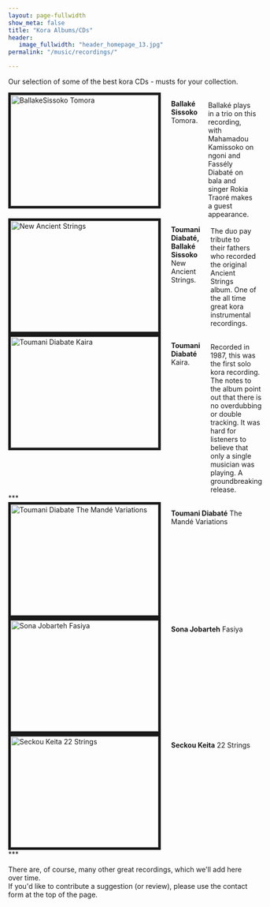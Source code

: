 ```yaml
---
layout: page-fullwidth
show_meta: false
title: "Kora Albums/CDs"
header:
   image_fullwidth: "header_homepage_13.jpg"
permalink: "/music/recordings/"

---
```

Our selection of some of the best kora CDs - musts for your collection. 

<div class="row">

<div class="large-4 columns">
<img src="{{ site.urlimg }}BallakeSissokoTomora.jpg" 
alt="BallakeSissoko Tomora" width="300" height="225" border="5">
   <p><b>Ballaké Sissoko</b> Tomora.</p>
<br>Ballaké plays in a trio on this recording, with Mahamadou Kamissoko on ngoni and Fassély Diabaté on bala and singer Rokia Traoré makes a guest appearance. 
</div>
 <div class="large-4 columns">
<img src="{{ site.urlimg }}NewAncientStrings.jpg" 
alt="New Ancient Strings" width="300" height="225" border="5">
   <p><b>Toumani Diabaté, Ballaké Sissoko</b> <br>New Ancient Strings. </p>
<br>The duo pay tribute to their fathers who recorded the original Ancient Strings album. One of the all time great kora instrumental recordings.
</div>
 <div class="large-4 columns">
<img src="{{ site.urlimg }}ToumaniDiabateKaira.jpg" 
alt="Toumani Diabate Kaira" width="300" height="225" border="5">
   <p><b>Toumani Diabaté</b> Kaira.</p>
   <br> Recorded in 1987, this was the first solo kora recording. The notes to the album point out that there is no overdubbing or double tracking. It was hard for listeners to believe that only a single musician was playing. A groundbreaking release.
</div>
</div>
***
<div class="row">
<div class="large-4 columns">
<img src="{{ site.urlimg }}TheMandéVariations.jpg" 
alt="Toumani Diabate The Mandé Variations" width="300" height="225" border="5">
   <p><b>Toumani Diabaté</b> The Mandé Variations</p>
 </div>
 <div class="large-4 columns">
<img src="{{ site.urlimg }}SonaJobartehFasiya.jpg" 
alt="Sona Jobarteh Fasiya" width="300" height="225" border="5">
    <p><b>Sona Jobarteh</b> Fasiya</p>
</div>
 <div class="large-4 columns">
<img src="{{ site.urlimg }}SeckouKeita22Strings.jpg" 
alt="Seckou Keita 22 Strings" width="300" height="225" border="5">
    <p><b>Seckou Keita</b> 22 Strings</p>
</div> 
</div>
***

There are, of course, many other great recordings, which we'll add here over time.
<br>If you'd like to contribute a suggestion (or review), please use the contact form at the top of the page.
